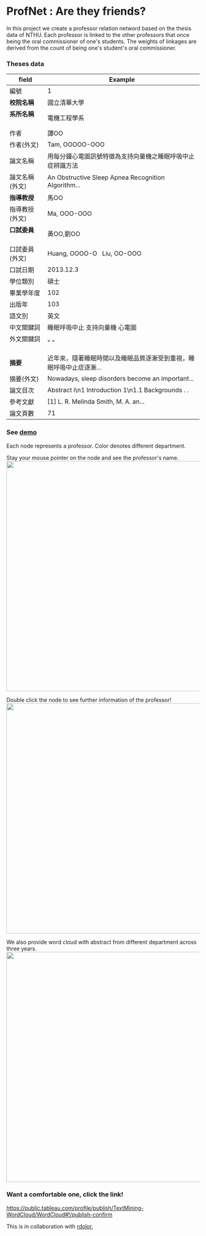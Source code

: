 # ProfNet : Are they friends?

In this project we create a professor relation netword based on the thesis data of NTHU. Each professor is linked to the other professors that once being the oral commissioner of one's students. The weights of linkages are derived from the count of being one's student's oral commissioner.

### Theses data 

| field             |  Example            |
|-------------------|---------------------|
| 編號               |  1                  |
| **校院名稱**           | 國立清華大學              |
| **系所名稱**        |  電機工程學系  |
| 作者              | 譚OO                  |
| 作者(外文)         | Tam, OOOOO-OOO       |
| 論文名稱        | 用每分鐘心電圖訊號特徵為支持向量機之睡眠呼吸中止症辨識方法 |
| 論文名稱(外文)    | An Obstructive Sleep Apnea Recognition Algorithm...    |
| **指導教授**      | 馬OO        |
| 指導教授(外文)             |  Ma, OOO-OOO |
| **口試委員**       | 黃OO,劉OO           |
| 口試委員(外文)| Huang, OOOO-O    Liu, OO-OOO |
| 口試日期       |  2013.12.3      |
| 學位類別    | 碩士       |
| 畢業學年度      | 102       |
| 出版年   |  103   |
| 語文別   |英文   |
| 中文關鍵詞  |睡眠呼吸中止 支持向量機 心電圖     |
| 外文關鍵詞   | " " |
| **摘要**| 近年來，隨著睡眠時間以及睡眠品質逐漸受到重視，睡眠呼吸中止症逐漸...     |
| 摘要(外文)   |Nowadays, sleep disorders become an important...     |
| 論文目次   |Abstract i\n1 Introduction 1\n1.1 Backgrounds . .      |
| 參考文獻   |[1] L. R. Melinda Smith, M. A. an...     |
| 論文頁數   |  71     |

### See [demo](http://u102034038.22web.org/prof_relation.html)

Each node represents a professor. Color denotes different department.

Stay your mouse pointer on the node and see the professor's name.
<img src="https://scontent-tpe1-1.xx.fbcdn.net/v/t31.0-8/17835012_1445903975474572_5280206670495278169_o.jpg?oh=b3060dccaacb8af0fee803ce98f4d32e&oe=598FF4CA" width="600">


Double click the node to see further information of the professor!
<img src="https://scontent-tpe1-1.xx.fbcdn.net/v/t31.0-8/17636777_1445902458808057_265512404741467810_o.jpg?oh=682093600be2f9eeaccecaecb4f187d7&oe=5955F080" width="600">

We also provide word cloud with abstract from different department across three years.
<img src="https://scontent-hkg3-1.xx.fbcdn.net/v/t31.0-8/17834965_1447954971936139_5657441217933979730_o.jpg?oh=bcea75e65ebc96c1fd226dc0f6d117de&oe=5957F1C3" width="600">

### Want a comfortable one, click the link!
https://public.tableau.com/profile/publish/TextMining-WordCloud/WordCloud#!/publish-confirm

This is in collaboration with [rdolor.](https://github.com/rdolor/Text-Mining-WordCloud)
